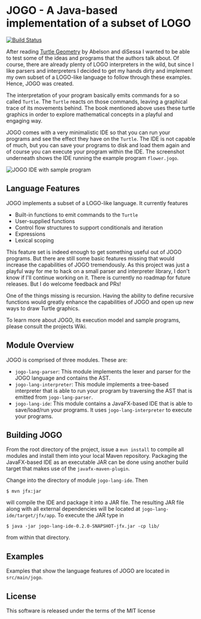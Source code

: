 # JOGO - A Java-based implementation of a subset of LOGO

[![Build Status](https://travis-ci.org/mguenther/jogo-lang.svg?branch=master)](https://travis-ci.org/mguenther/jogo-lang.svg)

After reading [Turtle Geometry](https://books.google.de/books/about/Turtle_geometry.html?id=3geYp44hJVcC&hl=en) 
by Abelson and diSessa I wanted to be able to test some of the ideas and programs that the authors talk about.
Of course, there are already plenty of LOGO interpreters in the wild, but since I like parsers and interpreters 
I decided to get my hands dirty and implement my own subset of a LOGO-like language to follow through these examples. 
Hence, JOGO was created.

The interpretation of your program basically emits commands for a so called `Turtle`. The `Turtle` reacts on those
commands, leaving a graphical trace of its movements behind. The book mentioned above uses these turtle graphics
in order to explore mathematical concepts in a playful and engaging way.

JOGO comes with a very minimalistic IDE so that you can run your programs and see the effect they have on the 
`Turtle`. The IDE is not capable of much, but you can save your programs to disk and load them again and of course
you can execute your program within the IDE. The screenshot underneath shows the IDE running the example program
`flower.jogo`.

![JOGO IDE with sample program](https://dl.dropboxusercontent.com/u/8084425/jogo.jpg)

## Language Features

JOGO implements a subset of a LOGO-like language. It currently features

* Built-in functions to emit commands to the `Turtle`
* User-supplied functions
* Control flow structures to support conditionals and iteration
* Expressions
* Lexical scoping

This feature set is indeed enough to get something useful out of JOGO programs. But there are still some basic 
features missing that would increase the capabilities of JOGO tremendously. As this project was just a playful way for
me to hack on a small parser and interpreter library, I don't know if I'll continue working on it. There is currently
no roadmap for future releases. But I do welcome feedback and PRs!

One of the things missing is recursion. Having the ability to define recursive functions would greatly enhance the
capabilities of JOGO and open up new ways to draw Turtle graphics.

To learn more about JOGO, its execution model and sample programs, please consult the projects Wiki.

## Module Overview

JOGO is comprised of three modules. These are:

* `jogo-lang-parser`: This module implements the lexer and parser for the JOGO language and contains the AST.
* `jogo-lang-interpreter`: This module implements a tree-based interpreter that is able to run your program by traversing the AST that is emitted from `jogo-lang-parser`.
* `jogo-lang-ide`: This module contains a JavaFX-based IDE that is able to save/load/run your programs. It uses `jogo-lang-interpreter` to execute your programs.

## Building JOGO

From the root directory of the project, issue a `mvn install` to compile all modules and install them into your
local Maven repository. Packaging the JavaFX-based IDE as an executable JAR can be done using another build target
that makes use of the `javafx-maven-plugin`.

Change into the directory of module `jogo-lang-ide`. Then

    $ mvn jfx:jar
    
will compile the IDE and package it into a JAR file. The resulting JAR file along with all external dependencies
will be located at `jogo-lang-ide/target/jfx/app`. To execute the JAR type in

    $ java -jar jogo-lang-ide-0.2.0-SNAPSHOT-jfx.jar -cp lib/
    
from within that directory.

## Examples

Examples that show the language features of JOGO are located in `src/main/jogo`.

## License

This software is released under the terms of the MIT license